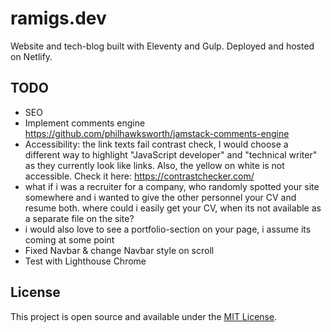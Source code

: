 # ramigs.dev

Website and tech-blog built with Eleventy and Gulp. Deployed and hosted on Netlify.

## TODO

- SEO
- Implement comments engine
https://github.com/philhawksworth/jamstack-comments-engine
- Accessibility: the link texts fail contrast check, I would choose a different way to highlight "JavaScript developer" and "technical writer" as they currently look like links. Also, the yellow on white is not accessible. Check it here: https://contrastchecker.com/
- what if i was a recruiter for a company, who randomly spotted your site somewhere and i wanted to give the other personnel your CV and resume both. where could i easily get your CV, when its not available as a separate file on the site?
-  i would also love to see a portfolio-section on your page, i assume its coming at some point
- Fixed Navbar & change Navbar style on scroll
- Test with Lighthouse Chrome


## License

This project is open source and available under the [MIT License](LICENSE).